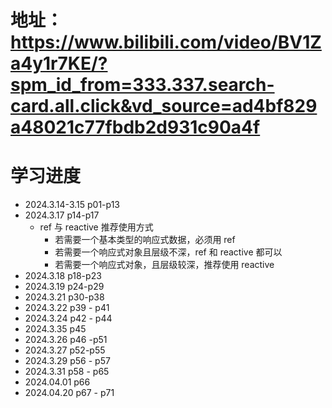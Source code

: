 # 地址：https://www.bilibili.com/video/BV1Za4y1r7KE/?spm_id_from=333.337.search-card.all.click&vd_source=ad4bf829a48021c77fbdb2d931c90a4f

# 学习进度

- 2024.3.14-3.15 p01-p13
- 2024.3.17 p14-p17
  - ref 与 reactive 推荐使用方式
    - 若需要一个基本类型的响应式数据，必须用 ref
    - 若需要一个响应式对象且层级不深，ref 和 reactive 都可以
    - 若需要一个响应式对象，且层级较深，推荐使用 reactive
- 2024.3.18 p18-p23
- 2024.3.19 p24-p29
- 2024.3.21 p30-p38
- 2024.3.22 p39 - p41
- 2024.3.24 p42 - p44
- 2024.3.35 p45
- 2024.3.26 p46 -p51
- 2024.3.27 p52-p55
- 2024.3.29 p56 - p57
- 2024.3.31 p58 - p65
- 2024.04.01 p66
- 2024.04.20 p67 - p71
